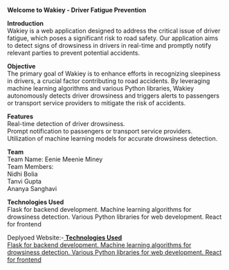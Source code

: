   **Welcome to Wakiey - Driver Fatigue Prevention**
  
**Introduction**<br/>
Wakiey is a web application designed to address the critical issue of driver fatigue, which poses a significant risk to road safety. Our application aims to detect signs of drowsiness in drivers in real-time and promptly notify relevant parties to prevent potential accidents.

**Objective**<br />
The primary goal of Wakiey is to enhance efforts in recognizing sleepiness in drivers, a crucial factor contributing to road accidents. By leveraging machine learning algorithms and various Python libraries, Wakiey autonomously detects driver drowsiness and triggers alerts to passengers or transport service providers to mitigate the risk of accidents.

**Features**<br>
Real-time detection of driver drowsiness.<br />
Prompt notification to passengers or transport service providers.<br />
Utilization of machine learning models for accurate drowsiness detection.<br />

**Team**<br />
Team Name: Eenie Meenie Miney<br />
Team Members:<br />
Nidhi Bolia<br />
Tanvi Gupta<br />
Ananya Sanghavi<br />

**Technologies Used**<br />
Flask for backend development.
Machine learning algorithms for drowsiness detection.
Various Python libraries for web development.
React for frontend

Deplyoed Website:-<a href="https://wikey.netlify.app/" />
**Technologies Used**<br />
Flask for backend development.
Machine learning algorithms for drowsiness detection.
Various Python libraries for web development.
React for frontend
